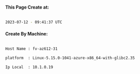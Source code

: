 
   
#### This Page Create at:

```bash

2023-07-12 - 09:41:37 UTC

```

#### Create By Machine:

```bash

Host Name : fv-az612-31

platform  : Linux-5.15.0-1041-azure-x86_64-with-glibc2.35

Ip Local  : 10.1.0.19

```

